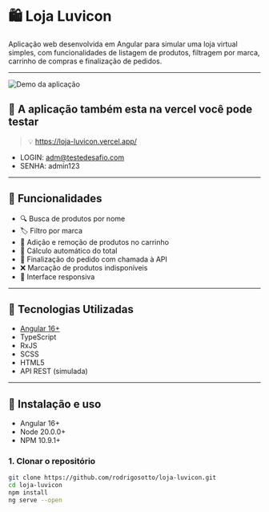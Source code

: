 # 🛍️ Loja Luvicon

Aplicação web desenvolvida em Angular para simular uma loja virtual simples, com funcionalidades de listagem de produtos, filtragem por marca, carrinho de compras e finalização de pedidos.

---

![Demo da aplicação](./caminho/para/imagem.png)

## 🚀 A aplicação também esta na vercel você pode testar

> 💡 https://loja-luvicon.vercel.app/

- LOGIN: adm@testedesafio.com
- SENHA: admin123

---

## 🚀 Funcionalidades

- 🔍 Busca de produtos por nome
- 🏷️ Filtro por marca
- 🛒 Adição e remoção de produtos no carrinho
- 🧮 Cálculo automático do total
- 🚚 Finalização do pedido com chamada à API
- ❌ Marcação de produtos indisponíveis
- 📱 Interface responsiva

---

## 🧪 Tecnologias Utilizadas

- [Angular 16+](https://angular.io/)
- TypeScript
- RxJS
- SCSS
- HTML5
- API REST (simulada)

---

## 🧰 Instalação e uso

- Angular 16+
- Node 20.0.0+
- NPM 10.9.1+

### 1. Clonar o repositório

```bash
git clone https://github.com/rodrigosotto/loja-luvicon.git
cd loja-luvicon
npm install
ng serve --open
```

